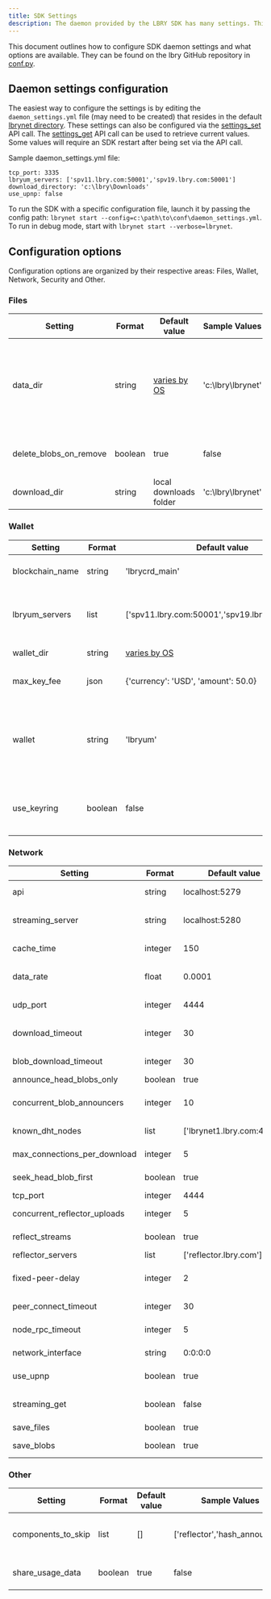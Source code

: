 ```yaml
---
title: SDK Settings
description: The daemon provided by the LBRY SDK has many settings. This resource lists them all and what they mean. Ready, set, settings! 
---
```


This document outlines how to configure SDK daemon settings and what options are available. They can be found on the lbry GitHub repository in [conf.py](https://github.com/lbryio/lbry-sdk/blob/master/lbry/conf.py).

## Daemon settings configuration

The easiest way to configure the settings is by editing the `daemon_settings.yml` file (may need to be created) that resides in the default [lbrynet directory](https://lbry.com/faq/lbry-directories). These settings can also be configured via the [settings_set](https://lbry.tech/api/sdk#settings_set) API call. The [settings_get](https://lbry.tech/api/sdk#settings_get) API call can be used to retrieve current values. Some values will require an SDK restart after being set via the API call.

Sample daemon_settings.yml file:
```
tcp_port: 3335
lbryum_servers: ['spv11.lbry.com:50001','spv19.lbry.com:50001']
download_directory: 'c:\lbry\Downloads'
use_upnp: false
```

To run the SDK with a specific configuration file, launch it by passing the config path: ```lbrynet start --config=c:\path\to\conf\daemon_settings.yml```. To run in debug mode, start with ```lbrynet start --verbose=lbrynet```.

## Configuration options
Configuration options are organized by their respective areas: Files, Wallet, Network, Security and Other.

### Files
| Setting                | Format  | Default value                                        | Sample Values      | Description                                                                          |
|------------------------|---------|------------------------------------------------------|--------------------|--------------------------------------------------------------------------------------|
| data_dir               | string  | [varies by OS](https://lbry.com/faq/lbry-directories) | 'c:\lbry\lbrynet\' | Where to store the lbrynet folder, which includes blob files, logs and   config data |
| delete_blobs_on_remove | boolean | true                                                 | false              | Delete blobs on a file_delete call?                                                  |
| download_dir           | string  | local downloads folder                               | 'c:\lbry\lbrynet\' | Location of downloaded output files                                                  |

### Wallet
| Setting                       | Format  | Default value                                        | Sample Values                      | Description                                                                                       |
|-------------------------------|---------|------------------------------------------------------|------------------------------------|---------------------------------------------------------------------------------------------------|
| blockchain_name               | string  | 'lbrycrd_main'                                       | 'lbrycrd_regtest'                  | Blockchain network to connect to                                                                  |
| lbryum_servers                | list    | ['spv11.lbry.com:50001','spv19.lbry.com:50001']  | ["mylbryum.lbry.com:50001]          | SPV wallet server address(Default servers are spv11-spv19)                                                                         |
| wallet_dir                    | string  | [varies by OS](https://lbry.com/faq/lbry-directories) | 'c:\lbry\lbryum\'                  | Wallet data location                                                                              |
| max_key_fee                   | json    | {'currency': 'USD', 'amount': 50.0}                  | {'currency': 'LBC', 'amount': 5.0} | Max payment allowed for content                                                                   |
| wallet                        | string  | 'lbryum'                                             | 'lbrycrd'                          | Choice of wallet software, SPV (lbryum) vs full node (lbrycrd). Currently   only lbryum supported |
| use_keyring                   | boolean | false                                                | true                               | Store wallet password in keyring (not currently available)                                                                 |

### Network 
| Setting                    | Format  | Default value             | Sample Values              | Description                                                                        |
|----------------------------|---------|---------------------------|----------------------------|------------------------------------------------------------------------------------|
| api                        | string  | localhost:5279            | 0:0:0:0:5280               | IP address and port the SDK API will listen on     |
| streaming_server           | string  | localhost:5280            | 0:0:0:0:5280               | IP address and port the media/streaming server will listen on   | 
| cache_time                 | integer | 150                       | 90                         | How long to keep resolve data in cache                                             |
| data_rate                  | float   | 0.0001                    | 0.05                       | What LBC rate, per MB, to offer DHT data at (currently disabled in the protocol)   |
| udp_port                   | integer | 4444                      | 4445                       | UDP port used to announce blobs                                                    |
| download_timeout           | integer | 30                        | 60                         | Time, in seconds, to allow get call to resolve and get initial blobs               |
| blob_download_timeout      | integer | 30                        | 60                         | Time, in seconds, to allow download to get next blob                               |
| announce_head_blobs_only   | boolean | true                      | false                      | Only announce first data blob                                                      |
| concurrent_blob_announcers | integer | 10                        | 0                          | Threads used in order to announce blobs. 0 means disabled                          |
| known_dht_nodes            | list    | ['lbrynet1.lbry.com:4444'] | ['myDHT.lbry.com:4444']     | Bootstrap nodes for network connectivity                                         |
| max_connections_per_download | integer | 5                         | 10                         | Threads used to download blobs                                                     |
| seek_head_blob_first       | boolean | true                      | false                      | Search for first data blob after downloading sd blob                               |
| tcp_port                   | integer | 4444                      | 3334                       | Port the SDK will listen on                                                        |
| concurrent_reflector_uploads| integer | 5                        | 10                         | Connections to use while uploading data to reflector                               |
| reflect_streams            | boolean | true                      | false                      | Send published data to reflector servers                                           |
| reflector_servers          | list    | ['reflector.lbry.com']    | ['myreflector.lbry.com']   | Server data will be reflected to                                                 |
| fixed-peer-delay           | integer | 2                         | 5                          | Time, in mintues, to allow download from P2P before trying fixed peer              |
| peer_connect_timeout       | integer | 30                        | 15                         | Time, in seconds, to allow download to find peers                                  |
| node_rpc_timeout           | integer | 5                         | 10                         | Time, in seconds, to allow connection over DHT                                     |
| network_interface          | string  | 0:0:0:0                   | 127.0.0.1                  | Interface to use for the DHT and blob exchange                                     |
| use_upnp                   | boolean | true                      | false                      | Attempt external port mapping via UPnP                                             |
| streaming_get              | boolean | false                     | true                       | Allow calling localhost:5280/get/claimname requests                                       |
| save_files                 | boolean | true                      | false                      | Save files with each download                                            |
| save_blobs                 | boolean | true                      | false                      | Save blobs with each download                                            |
### Other
| Setting            | Format  | Default value | Sample Values                  | Description                                                                                                   |
|--------------------|---------|---------------|--------------------------------|---------------------------------------------------------------------------------------------------------------|
| components_to_skip | list    | []            | ['reflector','hash_announcer'] | Disable components, [see entire list here](https://github.com/lbryio/lbry-sdk/wiki/Component-Dependencies-Table)  |
| share_usage_data   | boolean | true          | false                          | Share analytics data                                                                                          |

